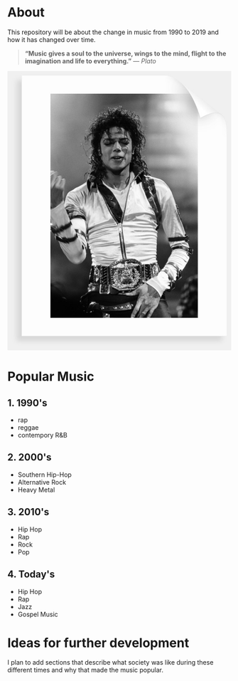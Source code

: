 # About 
This repository will be about the change in music from 1990 to 2019 and how it has changed over time.
> **“Music gives a soul to the universe, wings to the mind, flight to the imagination and life to everything.”** ― *Plato*

![MichaelJackson](./michael-jackson.jpg)
# **Popular Music**

## 1. **1990's**
* rap
* reggae
* contempory R&B
## 2. **2000's** 
* Southern Hip-Hop
* Alternative Rock
* Heavy Metal
## 3. **2010's**
* Hip Hop
* Rap 
* Rock
* Pop
## 4. **Today's** 
* Hip Hop
* Rap
* Jazz
* Gospel Music


# Ideas for further development #
I plan to add sections that describe what society was like during these different times and why that made the music popular.